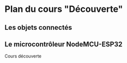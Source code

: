 # Plan du cours "Découverte"
## Les objets connectés
## Le microcontrôleur NodeMCU-ESP32
Cours découverte
